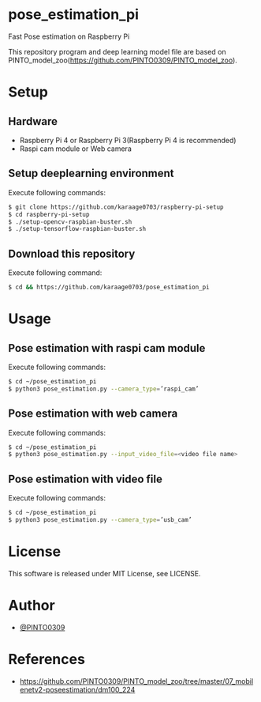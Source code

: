# pose_estimation_pi
Fast Pose estimation on Raspberry Pi

This repository program and deep learning model file are based on PINTO_model_zoo(https://github.com/PINTO0309/PINTO_model_zoo).


# Setup
## Hardware

- Raspberry Pi 4 or Raspberry Pi 3(Raspberry Pi 4 is recommended)
- Raspi cam module or Web camera

## Setup deeplearning environment
Execute following commands:

```sh
$ git clone https://github.com/karaage0703/raspberry-pi-setup
$ cd raspberry-pi-setup
$ ./setup-opencv-raspbian-buster.sh
$ ./setup-tensorflow-raspbian-buster.sh
```

## Download this repository
Execute following command:

```sh
$ cd && https://github.com/karaage0703/pose_estimation_pi
```

# Usage
## Pose estimation with raspi cam module
Execute following commands:

```sh
$ cd ~/pose_estimation_pi
$ python3 pose_estimation.py --camera_type=’raspi_cam’
```

## Pose estimation with web camera
Execute following commands:

```sh
$ cd ~/pose_estimation_pi
$ python3 pose_estimation.py --input_video_file=<video file name>
```

## Pose estimation with video file
Execute following commands:

```sh
$ cd ~/pose_estimation_pi
$ python3 pose_estimation.py --camera_type=’usb_cam’
```

# License
This software is released under MIT License, see LICENSE.

# Author
- [@PINTO0309](https://github.com/PINTO0309)

# References
- https://github.com/PINTO0309/PINTO_model_zoo/tree/master/07_mobilenetv2-poseestimation/dm100_224
